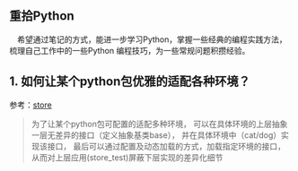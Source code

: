## 重拾Python

&ensp;&ensp;希望通过笔记的方式，能进一步学习Python，掌握一些经典的编程实践方法，梳理自己工作中的一些Python
编程技巧，为一些常规问题积攒经验。

## 1. 如何让某个python包优雅的适配各种环境？

参考：[store](https://github.com/gmaclinuxer/think_in_python/blob/master/store_test.py#L12)

> 为了让某个python包可配置的适配多种环境，
可以在具体环境的上层抽象一层无差异的接口（定义抽象基类base），
并在具体环境中（cat/dog）实现该接口，
最后可以通过配置及动态加载的方式，加载指定环境的接口，
从而对上层应用(store_test)屏蔽下层实现的差异化细节
